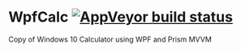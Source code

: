 # WpfCalc [![AppVeyor build status](https://ci.appveyor.com/api/projects/status/github/sh1nes-1/WpfCalc?branch=master&svg=true)](https://ci.appveyor.com/project/sh1nes-1/WpfCalc/branch/master)
Copy of Windows 10 Calculator using WPF and Prism MVVM
